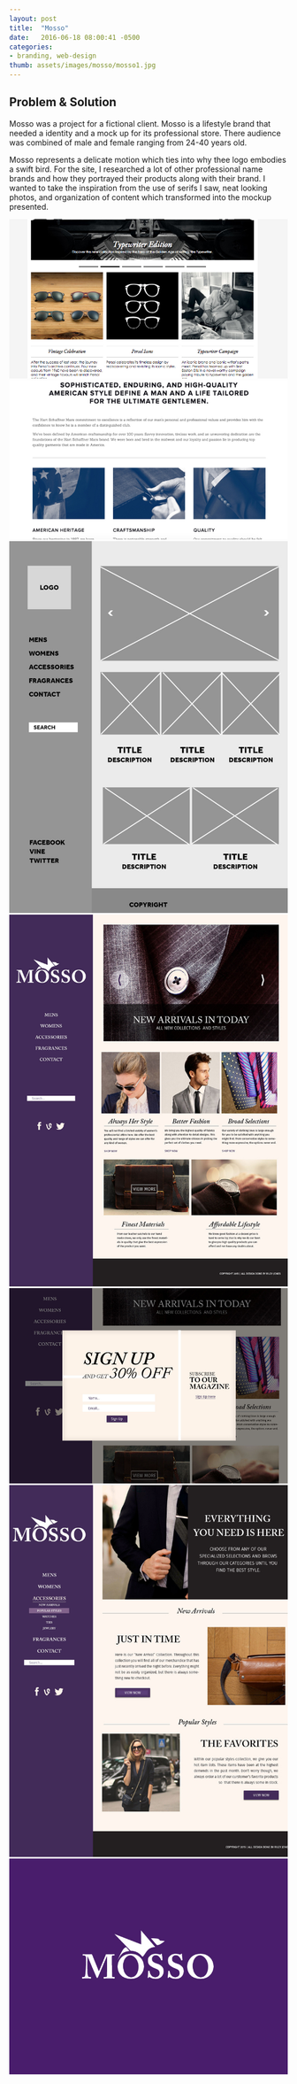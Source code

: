 ```yaml
---
layout: post
title:  "Mosso"
date:   2016-06-18 08:00:41 -0500
categories:
- branding, web-design
thumb: assets/images/mosso/mosso1.jpg
---
```

Problem & Solution
------------------
Mosso was a project for a fictional client. Mosso is a lifestyle brand that needed a identity and a mock up for its professional store. There audience was combined of male and female ranging from 24-40 years old.

Mosso represents a delicate motion which ties into why thee logo embodies a swift bird. For the site, I researched a lot of other professional name brands and how they portrayed their products along with their brand. I wanted to take the inspiration from the use of serifs I saw, neat looking photos, and organization of content which transformed into the mockup presented.


<div class="example-container">
<img class="example-img" alt="Mosso Reference" src="/assets/images/mosso/reference1.jpg">
</div>

<div class="example-container">
<img class="example-img" alt="Mosso Reference" src="/assets/images/mosso/reference2.jpg">
</div>

<div class="example-container">
<img class="example-img" alt="Mosso Wirefarme" src="/assets/images/mosso/wireframe1.jpg">
</div>

<div class="example-container">
<img class="example-img" alt="Mosso Mockup" src="/assets/images/mosso/mosso1.jpg">
</div>

<div class="example-container">
<img class="example-img" alt="Mosso Mockup" src="/assets/images/mosso/mosso2.jpg">
</div>

<div class="example-container">
<img class="example-img" alt="Mosso Mockup" src="/assets/images/mosso/mosso3.jpg">
</div>

<div class="example-container">
<img class="example-img" alt="Mosso Mockup" src="/assets/images/mosso/mossologo.jpg">
</div>
